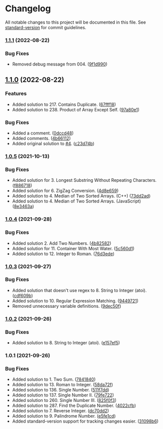 # Changelog

All notable changes to this project will be documented in this file. See [standard-version](https://github.com/conventional-changelog/standard-version) for commit guidelines.

### [1.1.1](https://github.com/nowotato/leetcode/compare/v1.1.0...v1.1.1) (2022-08-22)


### Bug Fixes

* Removed debug message from 004. ([9f1d990](https://github.com/nowotato/leetcode/commit/9f1d99013fed4f9e4abefaf13f01a9c05860fbbc))

## [1.1.0](https://github.com/nowotato/leetcode/compare/v1.0.5...v1.1.0) (2022-08-22)


### Features

* Added solution to 217. Contains Duplicate. ([67fff18](https://github.com/nowotato/leetcode/commit/67fff1872ddf71585710150ef56649a0bafc6874))
* Added solution to 238. Product of Array Except Self. ([97a80e1](https://github.com/nowotato/leetcode/commit/97a80e16dbf9b566ff49a8bc3c42b8d12aa285c3))


### Bug Fixes

* Added a comment. ([0dccd48](https://github.com/nowotato/leetcode/commit/0dccd485a812db6c0da9c63720552fa542dd02ea))
* Added comments. ([4b66112](https://github.com/nowotato/leetcode/commit/4b66112a5fad885fc44b9ff8efeb7260764ed49b))
* Added original solution to [#4](https://github.com/nowotato/leetcode/issues/4). ([c23d74b](https://github.com/nowotato/leetcode/commit/c23d74b345d65d42cd9b25c3a40a57a460df5985))

### [1.0.5](https://github.com/nowotato/leetcode/compare/v1.0.4...v1.0.5) (2021-10-13)


### Bug Fixes

* Added solution for 3. Longest Substring Without Repeating Characters. ([f886718](https://github.com/nowotato/leetcode/commit/f88671809606c25328bb00006e4e008e387566e7))
* Added solution for 6. ZigZag Conversion. ([4d8e659](https://github.com/nowotato/leetcode/commit/4d8e6591b6f6d1b65db82904a0016235a3f98eb5))
* Added solution to 4. Median of Two Sorted Arrays. (C++) ([73dd2ad](https://github.com/nowotato/leetcode/commit/73dd2ad860eb29cce435451f475a7dbd197a1159))
* Added solution to 4. Median of Two Sorted Arrays. (JavaScript) ([8e3463a](https://github.com/nowotato/leetcode/commit/8e3463aaf47aece2b40e85700125d464bc76b9b7))

### [1.0.4](https://github.com/nowotato/leetcode/compare/v1.0.3...v1.0.4) (2021-09-28)


### Bug Fixes

* Added solution 2. Add Two Numbers. ([4b82582](https://github.com/nowotato/leetcode/commit/4b82582323ac959670179d5260993be7ff640add))
* Added solution for 11. Container With Most Water. ([5c560d1](https://github.com/nowotato/leetcode/commit/5c560d140247255775f9c3aa4757da71fdd52415))
* Added solution to 12. Integer to Roman. ([76d3ede](https://github.com/nowotato/leetcode/commit/76d3ede2e39bf390501cef65b45991b72ece4f77))

### [1.0.3](https://github.com/nowotato/leetcode/compare/v1.0.2...v1.0.3) (2021-09-27)


### Bug Fixes

* Added solution that doesn't use regex to 8. String to Integer (atoi). ([cdf609b](https://github.com/nowotato/leetcode/commit/cdf609bd4a702fe63ad19e23006d8e756ddaafe1))
* Added solution to 10. Regular Expression Matching. ([9449721](https://github.com/nowotato/leetcode/commit/94497214ee2c8c8aea430598ef16207584b8b00a))
* Removed unnecessary variable definitions. ([9dec50f](https://github.com/nowotato/leetcode/commit/9dec50f73e982fcf9bdf3ccd5ddca23f7b7fc574))

### [1.0.2](https://github.com/nowotato/leetcode/compare/v1.0.1...v1.0.2) (2021-09-26)


### Bug Fixes

* Added solution to 8. String to Integer (atoi). ([e157ef5](https://github.com/nowotato/leetcode/commit/e157ef5c560e2a33bf83a520316f933650e95591))

### 1.0.1 (2021-09-26)


### Bug Fixes

* Added solution to 1. Two Sum. ([7841840](https://github.com/nowotato/leetcode/commit/7841840b2ecb4f3a024eaa47f0aecf530c2635c8))
* Added solution to 13. Roman to Integer. ([58da72f](https://github.com/nowotato/leetcode/commit/58da72f1c199007ffbf7bbd08c86b94c7df63470))
* Added solution to 136. Single Number. ([511f7dd](https://github.com/nowotato/leetcode/commit/511f7dd56271fc2664c73a0ceb62dd77a63ba2e7))
* Added solution to 137. Single Number II. ([79fe722](https://github.com/nowotato/leetcode/commit/79fe7223232cb7d361500bf5782ac0f902d9dc39))
* Added solution to 260. Single Number III. ([825f0f3](https://github.com/nowotato/leetcode/commit/825f0f36e721badff087b9cc51544765d462e27b))
* Added solution to 287. Find the Duplicate Number. ([4022cfb](https://github.com/nowotato/leetcode/commit/4022cfbf9c5fb9146cc461d7a99dd24c14d3ab56))
* Added solution to 7. Reverse Integer. ([dc70dd2](https://github.com/nowotato/leetcode/commit/dc70dd28a45339c8b28102fa10430fa459c47b8b))
* Added solution to 9. Palindrome Number. ([e5fe1cd](https://github.com/nowotato/leetcode/commit/e5fe1cd5b2d405e8ef18a0d63c8eed2f88ccf4a9))
* Added standard-version support for tracking changes easier. ([31098b6](https://github.com/nowotato/leetcode/commit/31098b6dcad9089f4b3751bcc2b0c655cd2dc7d3))
